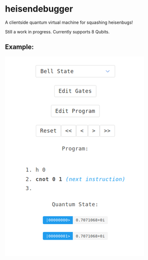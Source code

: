 # heisendebugger

A clientside quantum virtual machine for squashing heisenbugs!

Still a work in progress.
Currently supports 8 Qubits.

## Example:

![alt text](https://raw.githubusercontent.com/taylorlee/heisendebugger/master/sample.png)

